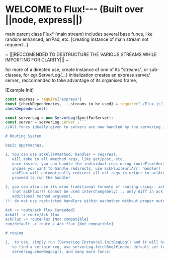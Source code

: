 # WELCOME to Flux!--- (Built over ||node, express||)

main parent class Flux* (main stream) includes several base funcs, like random enhanced, arrPad, etc.
[creating instance of main stream not required...]

~ |||RECCOMENDED TO DESTRUCTURE THE VARIOUS STREAMS WHILE IMPORTING FOR CLARITY||| ~

for more of a directed use, create instance of one of its "streams", or sub-classes, for eg/ ServerLog{...}
initialization creates an express server/ server_
reccomended to take advantage of its organised frame,

 [Example Init]
 ```Javascript
 const express = require("express")
 const {checkDependencies, ...streams to be used} = require("./Flux.js");
 checkDependencies()

 const serverLog = new ServerLog($portForServer);
 const server = serverLog.server_;```
 //All funcs ideally given to servers are now handled by the serverLog instance [---stream]

# Routing System

basic approaches, 

1, You can use ackAll(#method, handler ~ req/res),
    will take in all #method reqs, like get/post, etc...
    once inside, you can handle the individual reqs using routeFlux(#url, handler),
    incase you want to handle redirects, use ackFlux(#urlArr, handler)
    ackFlux will automatically redirect all url reqs in urlArr to urlArr[0] or the first url in it, it will then
    proceed to run the handler

2, you can also use its mroe traditional formate of routing using:- ack(#method, urlArr, handler) 
    (not ackFlux!!! Cannot be used interchangebely)... only diff in ack from ackFlux is that you have to define an
    additional method argument.
!!! do not use restricted handlers within eachother without proper outer settings/handlers, for eg. routeFlux under ackFlux , or perhaps routeFlux / ackFlux under run() or defualt. The following should give you an idea of the possible combinations,

Ack -> route/ack flux [uneeded]
AckAll -> route/Ack flux
ackFlux -> routeFlux [Not compatible]
run/default -> route / Ack flux [Not compatible]

# reqLog

1,  to use, simply run [ServerLog Instance].initReqLog() and it will handle most of the reqLog funcs it offers automatucally...
    to find a certain req, use serverLog.fetchReq(#index; default set to latest), to see complete log use 
    serverLog.showReqLog(), and many more funcs!


